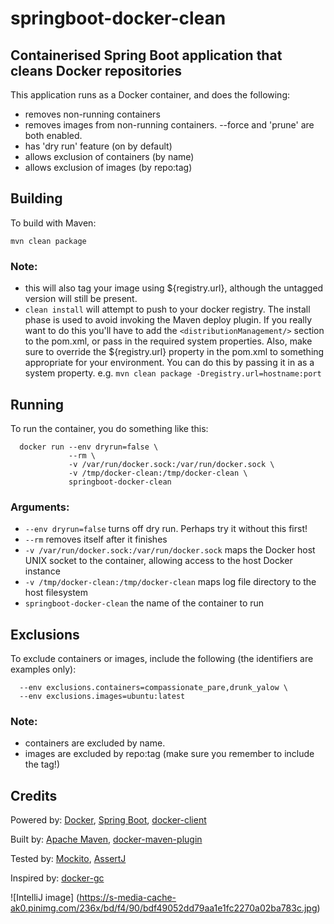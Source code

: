 # springboot-docker-clean
## Containerised Spring Boot application that cleans Docker repositories

This application runs as a Docker container, and does the following:
* removes non-running containers
* removes images from non-running containers.  --force and 'prune' are both enabled.
* has 'dry run' feature (on by default)
* allows exclusion of containers (by name)
* allows exclusion of images (by repo:tag)

## Building

To build with Maven:
    
    mvn clean package

### Note:
* this will also tag your image using ${registry.url}, although the untagged version will still be present.
* `clean install` will attempt to push to your docker registry.  The install phase is used to avoid invoking the Maven deploy plugin.  If you really want to do this you'll have to add the `<distributionManagement/>` section to the pom.xml, or pass in the required system properties.  Also, make sure to override the ${registry.url} property in the pom.xml to something appropriate for your environment.  You can do this by passing it in as a system property. e.g. `mvn clean package -Dregistry.url=hostname:port`

## Running

To run the container, you do something like this:
    
      docker run --env dryrun=false \
                 --rm \
                 -v /var/run/docker.sock:/var/run/docker.sock \
                 -v /tmp/docker-clean:/tmp/docker-clean \
                 springboot-docker-clean

### Arguments:
* `--env dryrun=false` turns off dry run.  Perhaps try it without this first!
* `--rm` removes itself after it finishes
* `-v /var/run/docker.sock:/var/run/docker.sock` maps the Docker host UNIX socket to the container, allowing access to the host Docker instance
* `-v /tmp/docker-clean:/tmp/docker-clean` maps log file directory to the host filesystem
* `springboot-docker-clean` the name of the container to run

## Exclusions

To exclude containers or images, include the following (the identifiers are examples only):
    
      --env exclusions.containers=compassionate_pare,drunk_yalow \
      --env exclusions.images=ubuntu:latest  
    
  
### Note:
* containers are excluded by name.
* images are excluded by repo:tag (make sure you remember to include the tag!)

## Credits
Powered by: [Docker](https://www.docker.com/), [Spring Boot](http://projects.spring.io/spring-boot/), [docker-client](https://github.com/spotify/docker-client)

Built by: [Apache Maven](https://maven.apache.org/), [docker-maven-plugin](https://github.com/spotify/docker-maven-plugin)

Tested by: [Mockito](http://mockito.org/), [AssertJ](http://joel-costigliola.github.io/assertj/)

Inspired by: [docker-gc](https://github.com/spotify/docker-gc)

![IntelliJ image]
(https://s-media-cache-ak0.pinimg.com/236x/bd/f4/90/bdf49052dd79aa1e1fc2270a02ba783c.jpg)
